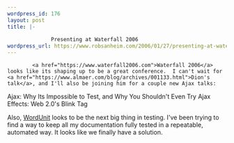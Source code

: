 ```yaml
--- 
wordpress_id: 176
layout: post
title: |-
  
              Presenting at Waterfall 2006
wordpress_url: https://www.robsanheim.com/2006/01/27/presenting-at-waterfall-2006/
---
```


            <a href="https://www.waterfall2006.com">Waterfall 2006</a> looks like its shaping up to be a great conference.  I can't wait for <a href="https://www.almaer.com/blog/archives/001133.html">Dion's talk</a>, and I'll also be joining him for a couple new Ajax talks:

Ajax: Why Its Impossible to Test, and Why You Shouldn't Even Try
Ajax Effects: Web 2.0's Blink Tag

Also, <a href="https://www.waterfall2006.com/beck.html">WordUnit</a> looks to be the next big thing in testing.  I've been trying to find a way to keep all my documentation fully tested in a repeatable, automated way.  It looks like we finally have a solution.
